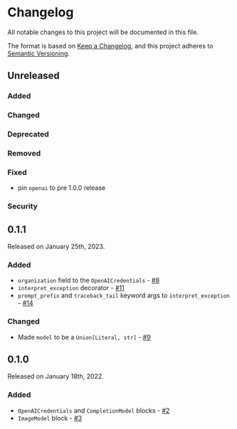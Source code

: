 # Changelog

All notable changes to this project will be documented in this file.

The format is based on [Keep a Changelog](https://keepachangelog.com/en/1.0.0/),
and this project adheres to [Semantic Versioning](https://semver.org/spec/v2.0.0.html).

## Unreleased

### Added

### Changed

### Deprecated

### Removed

### Fixed

- pin `openai` to pre 1.0.0 release

### Security

## 0.1.1

Released on January 25th, 2023.

### Added

- `organization` field to the `OpenAICredentials` - [#8](https://github.com/PrefectHQ/prefect-openai/pull/8)
- `interpret_exception` decorator - [#11](https://github.com/PrefectHQ/prefect-openai/pull/11)
- `prompt_prefix` and `traceback_tail` keyword args to `interpret_exception` - [#14](https://github.com/PrefectHQ/prefect-openai/pull/14)

### Changed

- Made `model` to be a `Union[Literal, str]` - [#9](https://github.com/PrefectHQ/prefect-openai/pull/9)

## 0.1.0

Released on January 18th, 2022.

### Added

- `OpenAICredentials` and `CompletionModel` blocks - [#2](https://github.com/PrefectHQ/prefect-openai/pull/2)
- `ImageModel` block - [#3](https://github.com/PrefectHQ/prefect-openai/pull/3)
